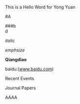 This is a Hello Word for Yong Yuan

#A

###b <br> d


*italic*

_emphsize_


**Qiangdiao**

baidu:(www.baidu.com)

Recent Events




Journal Papers


AAAA
